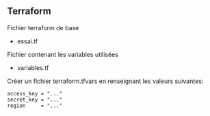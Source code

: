 ## Terraform

Fichier terraform de base            
- essai.tf 

Fichier contenant les variables utilisées         
- variables.tf

Créer un fichier terraform.tfvars en renseignant les valeurs suivantes:

    access_key = "..."
    secret_key = "..."
    region     = "..."
